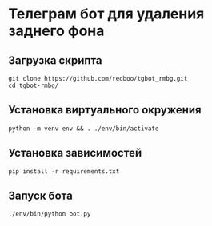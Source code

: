 # Телеграм бот для удаления заднего фона

## Загрузка скрипта

```shell
git clone https://github.com/redboo/tgbot_rmbg.git
cd tgbot-rmbg/
```

## Установка виртуального окружения

```shell
python -m venv env && . ./env/bin/activate
```

## Установка зависимостей

```shell
pip install -r requirements.txt
```

## Запуск бота

```shell
./env/bin/python bot.py
```
